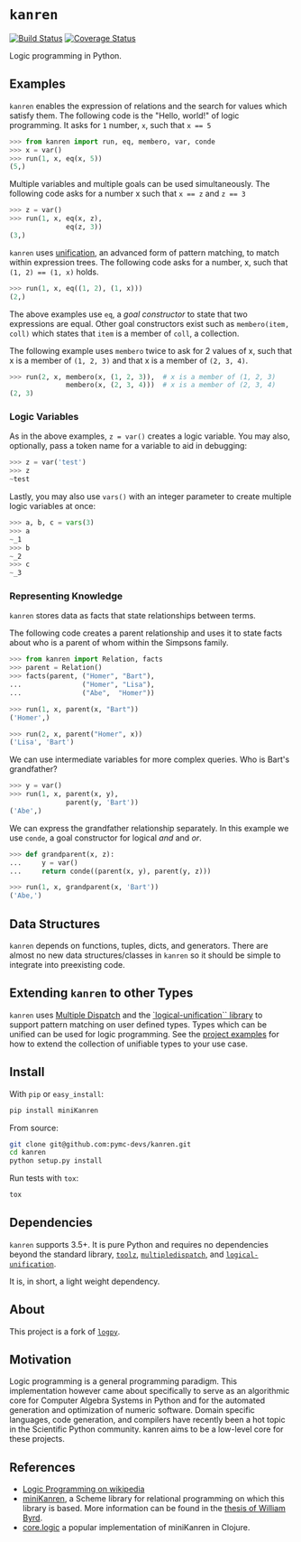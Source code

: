 # `kanren`

[![Build Status](https://travis-ci.org/pymc-devs/symbolic-pymc.svg?branch=master)](https://travis-ci.org/pymc-devs/symbolic-pymc) [![Coverage Status](https://coveralls.io/repos/github/pymc-devs/symbolic-pymc/badge.svg?branch=master)](https://coveralls.io/github/pymc-devs/symbolic-pymc?branch=master)

Logic programming in Python.

## Examples

`kanren` enables the expression of relations and the search for values which satisfy them.  The following code is the "Hello, world!" of logic programming.  It asks for `1` number, `x`, such that `x == 5`

```python
>>> from kanren import run, eq, membero, var, conde
>>> x = var()
>>> run(1, x, eq(x, 5))
(5,)
```

Multiple variables and multiple goals can be used simultaneously.  The
following code asks for a number x such that `x == z` and `z == 3`

```python
>>> z = var()
>>> run(1, x, eq(x, z),
              eq(z, 3))
(3,)
```

`kanren` uses [unification](http://en.wikipedia.org/wiki/Unification_%28computer_science%29), an advanced form of pattern matching, to match within expression trees.
The following code asks for a number, x, such that `(1, 2) == (1, x)` holds.

```python
>>> run(1, x, eq((1, 2), (1, x)))
(2,)
```

The above examples use `eq`, a *goal constructor* to state that two expressions
are equal.  Other goal constructors exist such as `membero(item, coll)` which
states that `item` is a member of `coll`, a collection.

The following example uses `membero` twice to ask for 2 values of x,
such that x is a member of `(1, 2, 3)` and that x is a member of `(2, 3, 4)`.

```python
>>> run(2, x, membero(x, (1, 2, 3)),  # x is a member of (1, 2, 3)
              membero(x, (2, 3, 4)))  # x is a member of (2, 3, 4)
(2, 3)
```

### Logic Variables

As in the above examples, `z = var()` creates a logic variable. You may also, optionally, pass a token name for a variable to aid in debugging:

```python
>>> z = var('test')
>>> z
~test
```

Lastly, you may also use `vars()` with an integer parameter to create multiple logic variables at once:

```python
>>> a, b, c = vars(3)
>>> a
~_1
>>> b
~_2
>>> c
~_3
```

### Representing Knowledge

`kanren` stores data as facts that state relationships between terms.

The following code creates a parent relationship and uses it to state
facts about who is a parent of whom within the Simpsons family.

```python
>>> from kanren import Relation, facts
>>> parent = Relation()
>>> facts(parent, ("Homer", "Bart"),
...               ("Homer", "Lisa"),
...               ("Abe",  "Homer"))

>>> run(1, x, parent(x, "Bart"))
('Homer',)

>>> run(2, x, parent("Homer", x))
('Lisa', 'Bart')
```

We can use intermediate variables for more complex queries.  Who is Bart's grandfather?

```python
>>> y = var()
>>> run(1, x, parent(x, y),
              parent(y, 'Bart'))
('Abe',)
```

We can express the grandfather relationship separately.  In this example we use `conde`, a goal constructor for logical *and* and *or*.

```python
>>> def grandparent(x, z):
...     y = var()
...     return conde((parent(x, y), parent(y, z)))

>>> run(1, x, grandparent(x, 'Bart'))
('Abe,')
```

## Data Structures

`kanren` depends on functions, tuples, dicts, and generators.  There are almost no new data structures/classes in `kanren` so it should be simple to integrate into preexisting code.


## Extending `kanren` to other Types

`kanren` uses [Multiple Dispatch](http://github.com/mrocklin/multipledispatch/) and the [`logical-unification`` library](https://github.com/pythological/unification) to support pattern matching on user defined types.  Types which can be unified can be used for logic programming.  See the [project examples](https://github.com/pythological/unification#examples) for how to extend the collection of unifiable types to your use case.

## Install

With `pip` or `easy_install`:
```bash
pip install miniKanren
```
From source:
```bash
git clone git@github.com:pymc-devs/kanren.git
cd kanren
python setup.py install
```

Run tests with `tox`:
```bash
tox
```

## Dependencies

`kanren` supports 3.5+.
It is pure Python and requires no dependencies beyond the standard
library, [`toolz`](http://github.com/pytoolz/toolz/),
[`multipledispatch`](http://github.com/mrocklin/multipledispatch/), and
[`logical-unification`](http://github.com/pythological/unification/).

It is, in short, a light weight dependency.

## About

This project is a fork of [`logpy`](https://github.com/logpy/logpy).

## Motivation

Logic programming is a general programming paradigm.  This implementation however came about specifically to serve as an algorithmic core for Computer Algebra Systems in Python and for the automated generation and optimization of numeric software.  Domain specific languages, code generation, and compilers have recently been a hot topic in the Scientific Python community.  kanren aims to be a low-level core for these projects.

## References

*   [Logic Programming on wikipedia](http://en.wikipedia.org/wiki/Logic_programming)
*   [miniKanren](http://minikanren.org/), a Scheme library for relational programming on which this library is based.  More information can be found in the
[thesis of William
Byrd](https://scholarworks.iu.edu/dspace/bitstream/handle/2022/8777/Byrd_indiana_0093A_10344.pdf).
*   [core.logic](https://github.com/clojure/core.logic) a popular implementation of miniKanren in Clojure.
